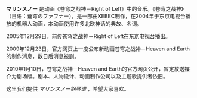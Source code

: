 

**マリンスノー** 是动画《苍穹之战神－Right of
Left》中的音乐。《苍穹之战神》（日语：蒼穹のファフナー），是一部由XEBEC制作，在2004年于东京电视台播放的机器人动画，本动画使用许多北欧神话的典故、名词。

  
2005年12月29日，前传苍穹之战神－Right of Left在东京电视台播出。

  
2009年12月23日，官方网页上一度公布新动画苍穹之战神－Heaven and Earth的制作消息，数日后消息被删。

  
2010年1月10日，苍穹之战神－Heaven and Earth的官方网页公开，暂定放送媒介为剧场版。剧本、人物设计、动画制作公司以及主题歌提供者依旧。

  
这里我们提供 _マリンスノー钢琴谱_ ，希望大家喜欢。

